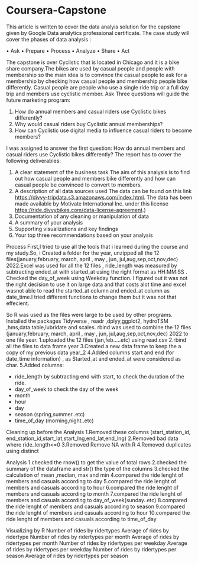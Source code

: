 # Coursera-Capstone 
This article is written to cover the data analyis solution for the capstone given by Google Data analytics professional certificate. The case study will cover the phases of data analysis :

•	Ask
•	Prepare
•	Process
•	Analyze
•	Share
•	Act

The capstone is over Cyclistic that is located in Chicago and it is a bike share company.The bikes are used by casual people and people with membership so the main idea is to convince the casual people to ask for a membership by checking how casual people and membership people bike differently. Casual people are people who use a single ride trip or a full day trip and members use cyclistic member.
Ask Three questions will guide the future marketing program: 
1. How do annual members and casual riders use Cyclistic bikes differently? 
2. Why would casual riders buy Cyclistic annual memberships? 
3. How can Cyclistic use digital media to influence casual riders to become members?

I was assigned to answer the first question: How do annual members and casual riders use Cyclistic bikes differently?
The report has to cover the following deliverables: 
1.	A clear statement of the business task 
The aim of this analysis is to find out how casual people and members bike differently and how can casual people be convinced to convert to members.
2.	A description of all data sources used 
The data can be found on this link https://divvy-tripdata.s3.amazonaws.com/index.html.
The data has been made available by Motivate International Inc. under this license https://ride.divvybikes.com/data-license-agreement.)
3.	Documentation of any cleaning or manipulation of data
4.	A summary of your analysis 
5.	Supporting visualizations and key findings 
6.	Your top three recommendations based on your analysis

Process
First,I tried to use all the tools that i learned during the course and my study.So, i Created a folder for the year, unzipped all the 12 files(january,february, march, april , may , jun, jul,aug,sep,oct,nov,dec) 2022.Excel was used for all the 12 files , ride_length was measured by subtracting ended_at with started_at using the right format as HH:MM:SS . Checked the day_of_week using Weekday function. I figured out it was not the right decision to use it on large data and that costs alot time and excel wasnot able to read the started_at column and ended_at column as date_time.I tried different functions to change them but it was not that effecient.


So R was used as the files were large to be used by other programs. Installed the packages Tidyverse , readr ,dplyy,ggplot2, hydroTSM ,hms,data.table,lubridate and scales. rbind was used to combine the 12 files (january,february, march, april , may , jun, jul,aug,sep,oct,nov,dec) 2022 to one file year.
1.uploaded the 12 files (jan,feb.....etc) using read.csv 
2.rbind all the files to data frame year 
3.Created a new data frame to keep the a copy of my previous data year_2 
4.Added columns start and end (for date_time information) , as Started_at and ended_at were considered as char. 
5.Added columns:
- ride_length by subtracting end with start, to check the duration of the ride. 
- day_of_week to check the day of the week
- month 
- hour 
- day 
- season (spring,summer..etc) 
- time_of_day (morning,night..etc) 

Cleaning up before the Analysis
1.Removed these columns (start_station_id, end_station_id,start_lat,start_lng,end_lat,end_lng) 
2.Removed bad data where ride_length<=0 
3.Removed Remove NA with R 
4.Removed duplicates using distinct

Analysis 
1.checked the rnow() to get the value of total rows 
2.checked the summary of the dataframe and str() the type of the columns
3.checked the calculation of mean ,median, max and min 
4.compared the ride lenght of members and casuals according to day 
5.compared the ride lenght of members and casuals according to hour 
6.compared the ride lenght of members and casuals according to month 
7.compared the ride lenght of members and casuals according to day_of_week(sunday..etc) 
8.compared the ride lenght of members and casuals according to season 
9.compared the ride lenght of members and casuals according to hour 
10.compared the ride lenght of members and casuals according to time_of_day

Visualizing by R 
Number of rides by ridertypes 
Average of rides by ridertype 
Number of rides by ridertypes per month 
Average of rides by ridertypes per month 
Number of rides by ridertypes per weekday 
Average of rides by ridertypes per weekday
Number of rides by ridertypes per season 
Average of rides by ridertypes per season













